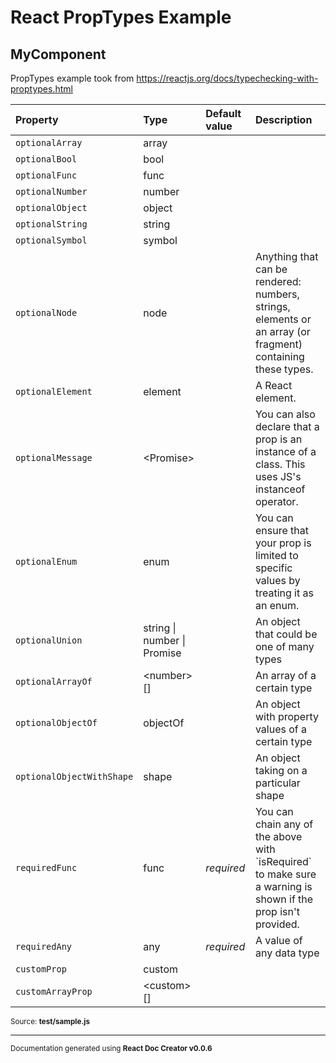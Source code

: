 # React PropTypes Example

## MyComponent

PropTypes example took from https://reactjs.org/docs/typechecking-with-proptypes.html

Property | Type | Default value | Description
:--- | :--- | :--- | :---
`optionalArray`|array||
`optionalBool`|bool||
`optionalFunc`|func||
`optionalNumber`|number||
`optionalObject`|object||
`optionalString`|string||
`optionalSymbol`|symbol||
`optionalNode`|node||Anything that can be rendered: numbers, strings, elements or an array (or fragment) containing these types.
`optionalElement`|element||A React element.
`optionalMessage`|&lt;Promise&gt;||You can also declare that a prop is an instance of a class. This uses JS&#x27;s instanceof operator.
`optionalEnum`|enum||You can ensure that your prop is limited to specific values by treating it as an enum.
`optionalUnion`|string \| number \| Promise||An object that could be one of many types
`optionalArrayOf`|&lt;number&gt;[]||An array of a certain type
`optionalObjectOf`|objectOf||An object with property values of a certain type
`optionalObjectWithShape`|shape||An object taking on a particular shape
`requiredFunc`|func|_required_|You can chain any of the above with &#x60;isRequired&#x60; to make sure a warning is shown if the prop isn&#x27;t provided.
`requiredAny`|any|_required_|A value of any data type
`customProp`|custom||
`customArrayProp`|&lt;custom&gt;[]||

<sub>Source: **test/sample.js**</sub>

-----

<sub>Documentation generated using **React Doc Creator v0.0.6**</sub>

